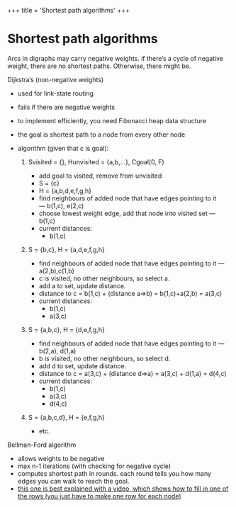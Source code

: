 +++
title = 'Shortest path algorithms'
+++
# Shortest path algorithms
Arcs in digraphs may carry negative weights. if there’s a cycle of negative weight, there are no shortest paths. Otherwise, there might be.

Dijkstra’s (non-negative weights)

- used for link-state routing
- fails if there are negative weights
- to implement efficiently, you need Fibonacci heap data structure
- the goal is shortest path to a node from every other node
- algorithm (given that c is goal):

    1. Svisited = {}, Hunvisited = {a,b,…}, Cgoal(0, F)

        - add goal to visited, remove from unvisited
        - S = {c}
        - H = {a,b,d,e,f,g,h}
        - find neighbours of added node that have edges pointing to it — b(1,c), e(2,c)
        - choose lowest weight edge, add that node into visited set — b(1,c)
        - current distances:
            - b(1,c)

    2. S = {b,c}, H = {a,d,e,f,g,h}

        - find neighbours of added node that have edges pointing to it —a(2,b),c(1,b)
        - c is visited, no other neighbours, so select a.
        - add a to set, update distance.
        - distance to c = b(1,c) + (distance a=>b) = b(1,c)+a(2,b) = a(3,c)
        - current distances:
            - b(1,c)
            - a(3,c)

    3. S = {a,b,c}, H = {d,e,f,g,h}

        - find neighbours of added node that have edges pointing to it —b(2,a), d(1,a)
        - b is visited, no other neighbours, so select d.
        - add d to set, update distance.
        - distance to c = a(3,c) + (distance d=>a) = a(3,c) + d(1,a) = d(4,c)
        - current distances:
            - b(1,c)
            - a(3,c)
            - d(4,c)

    4. S = {a,b,c,d}, H = {e,f,g,h}

        - etc.

Bellman-Ford algorithm

- allows weights to be negative
- max n-1 iterations (with checking for negative cycle)
- computes shortest path in rounds. each round tells you how many edges you can walk to reach the goal.
- [this one is best explained with a video, which shows how to fill in one of the rows (you just have to make one row for each node)](https://www.youtube.com/watch?v=obWXjtg0L64&index=8&list=PL8WcC83XRlKJHk_bQLE-mEQRvdpflxHG2)
